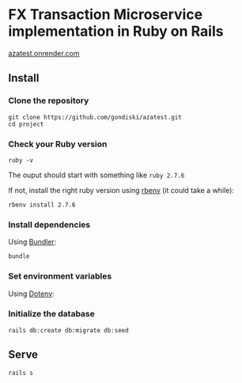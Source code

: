 # FX Transaction Microservice implementation in Ruby on Rails

[azatest.onrender.com](azatest.onrender.com)
## Install

### Clone the repository

```shell
git clone https://github.com/gondiski/azatest.git
cd project
```

### Check your Ruby version

```shell
ruby -v
```

The ouput should start with something like `ruby 2.7.6`

If not, install the right ruby version using [rbenv](https://github.com/rbenv/rbenv) (it could take a while):

```shell
rbenv install 2.7.6
```

### Install dependencies

Using [Bundler](https://github.com/bundler/bundler):

```shell
bundle
```

### Set environment variables

Using [Dotenv](https://github.com/bkeepers/dotenv):

### Initialize the database

```shell
rails db:create db:migrate db:seed
```

## Serve

```shell
rails s
```
